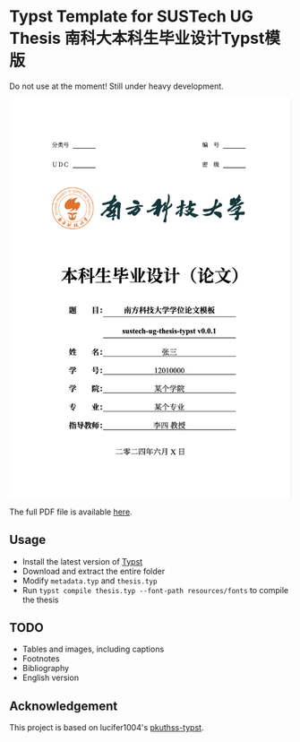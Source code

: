 # Typst Template for SUSTech UG Thesis 南科大本科生毕业设计Typst模版

Do not use at the moment! Still under heavy development.

![sustech-ug-thesis-typst](./resources/images/cover.png)

The full PDF file is available [here](./resources/sample.pdf).

## Usage

- Install the latest version of [Typst](https://github.com/typst/typst)
- Download and extract the entire folder
- Modify `metadata.typ` and `thesis.typ`
- Run `typst compile thesis.typ --font-path resources/fonts` to compile the thesis

## TODO

- Tables and images, including captions
- Footnotes
- Bibliography
- English version

## Acknowledgement

This project is based on lucifer1004's [pkuthss-typst](https://github.com/lucifer1004/pkuthss-typst). 
